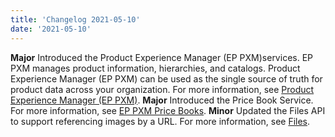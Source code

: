 ```yaml
---
title: 'Changelog 2021-05-10'
date: '2021-05-10'
---
```

**Major** Introduced the Product Experience Manager (EP PXM)services. EP PXM manages product information, hierarchies, and catalogs. Product Experience Manager (EP PXM) can be used as the single source of truth for product data across your organization. For more information, see [Product Experience Manager (EP PXM)](/docs/pxm/products/product-content-management).
**Major** Introduced the Price Book Service. For more information, see [EP PXM Price Books](/docs/pxm/pricebooks/price-books).
**Minor** Updated the Files API to support referencing images by a URL. For more information, see [Files](/docs/pxm/products/product-assets/files-overview).
